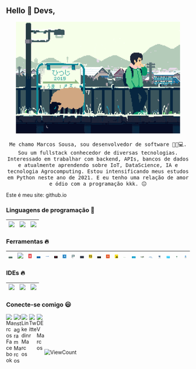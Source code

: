 
## Hello :wave: Devs, 

<p align="center">
  <img src="https://raw.githubusercontent.com/DSVILLA/DSVILLA/main/img/887ee110713134ef2a35ee2a85b8bc4a.gif" width=450>
  <br><br>
  <samp>Me chamo Marcos Sousa, sou desenvolvedor de software 👨‍🎓💻. Sou um fullstack conhecedor de diversas tecnologias. <br>Interessado em trabalhar com backend, APIs, bancos de dados e atualmente aprendendo sobre IoT, DataScience, IA e tecnologia Agrocomputing. Estou intensificando meus estudos em Python neste ano de 2021. E eu tenho uma relação de amor e ódio com a programação kkk. 😐

Este é meu site: github.io
  </samp>
</p>

### Linguagens de programação  :rocket:
|<img src="https://raw.githack.com/DSVILLA/DSVILLA/main/img/python.png" width=60> | <img src="https://raw.githack.com/DSVILLA/DSVILLA/main/img/sharp.svg" width=60> | <img src="https://raw.githack.com/DSVILLA/DSVILLA/main/img/r.png" width=60> |
|:---:|:---:|:---:|


### Ferramentas :fire:
| <img src="https://raw.githubusercontent.com/DSVILLA/DSVILLA/main/img/django.png" width=60> | <img src="https://raw.githack.com/DSVILLA/DSVILLA/main/img/bootstrap.png" width=60> | <img src="https://raw.githubusercontent.com/DSVILLA/DSVILLA/main/img/Gulp.png" width=60> | <img src="https://raw.githubusercontent.com/DSVILLA/DSVILLA/main/img/Jquery.png" width=60> | <img src="https://raw.githubusercontent.com/DSVILLA/DSVILLA/0d9e64c69ceeb2cc96972aa23a0b9453ed83f8b4/img/ajax.svg" width=60> | <img src="https://raw.githubusercontent.com/DSVILLA/DSVILLA/main/img/angular9.png" width=60> | <img src="https://raw.githubusercontent.com/DSVILLA/DSVILLA/main/img/css.png" width=60> | <img src="https://raw.githubusercontent.com/DSVILLA/DSVILLA/main/img/db.png" width=60> | <img src="https://raw.githubusercontent.com/DSVILLA/DSVILLA/main/img/electron.png" width=60> | <img src="https://raw.githubusercontent.com/DSVILLA/DSVILLA/main/img/esnext.png" width=60> | <img src="https://raw.githubusercontent.com/DSVILLA/DSVILLA/main/img/express.png" width=60> | <img src="https://raw.githubusercontent.com/DSVILLA/DSVILLA/main/img/html5.png" width=60> | <img src="https://raw.githubusercontent.com/DSVILLA/DSVILLA/main/img/js.png" width=60> | <img src="https://raw.githubusercontent.com/DSVILLA/DSVILLA/main/img/mongodb.png" width=60> | <img src="https://raw.githubusercontent.com/DSVILLA/DSVILLA/main/img/mysql.jpg" width=60> | <img src="https://raw.githubusercontent.com/DSVILLA/DSVILLA/main/img/nodes.png" width=60> | <img src="https://raw.githubusercontent.com/DSVILLA/DSVILLA/main/img/phpmysql.png" width=60> | <img src="https://raw.githubusercontent.com/DSVILLA/DSVILLA/main/img/postgresql.png" width=60> | <img src="https://raw.githubusercontent.com/DSVILLA/DSVILLA/main/img/react.png" width=60> | <img src="https://raw.githubusercontent.com/DSVILLA/DSVILLA/main/img/vuejs.jpeg" width=60> | <img src="https://raw.githubusercontent.com/DSVILLA/DSVILLA/main/img/webpack.png" width=60> |
|:---:|:---:|:---:|:---:|:---:|:---:|:---:|:---:|:---:|:---:|:---:|:---:|:---:|:---:|:---:|:---:|:---:|:---:|:---:|:---:|:---:|

### IDEs :fire:
|<img src="https://raw.githack.com/DSVILLA/DSVILLA/main/img/Logo.svg.png" width=60> | <img src="https://raw.githack.com/DSVILLA/DSVILLA/main/img/rider_logo_300x300.png" width=60> | <img src="https://raw.githack.com/DSVILLA/DSVILLA/main/img/visual-studio.png" width=60> |
|:---:|:---:|:---:|

### Conecte-se comigo :smiley:
<a href="https://facebook.com/marcosmasiri">
  <img align="left" alt="Marcos Facebook" width="21px" src="https://raw.githubusercontent.com/FortAwesome/Font-Awesome/master/svgs/brands/facebook.svg" />
</a>
<a href="https://instagram.com/marcosmasiri">
  <img align="left" alt="Instagram Marcos" width="21px" src="https://raw.githubusercontent.com/FortAwesome/Font-Awesome/master/svgs/brands/instagram-square.svg" />
</a>
<a href="https://www.linkedin.com/in/marcossousa93/">
  <img align="left" alt="Linkedin Marcos" width="21px" src="https://raw.githubusercontent.com/FortAwesome/Font-Awesome/master/svgs/brands/linkedin.svg" />
</a>
<a href="">
  <img align="left" alt="Twitter" width="21px" src="https://raw.githubusercontent.com/FortAwesome/Font-Awesome/master/svgs/brands/twitter.svg" />
</a>
<a href="https://dev.to/dsvilla">
  <img align="left" alt="DEV Marcos" width="21px" src="https://raw.githubusercontent.com/FortAwesome/Font-Awesome/master/svgs/brands/dev.svg" />
</a>
<a href="">
  <img align="left" alt="" width="21px" src="" />
</a><br/><br/>
<p align="center">
</p>
<br/><br/>



<!--  ![visitors](https://visitor-badge.glitch.me/badge?page_id=DSVILLA//DSVILLA) -->

![ViewCount](https://views.whatilearened.today/views/github/DSVILLA/views.svg)
